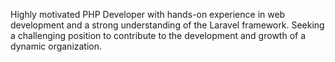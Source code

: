 Highly motivated PHP Developer with hands-on experience in web development and a strong understanding of the Laravel framework. Seeking a challenging position to contribute to the development and growth of a dynamic organization. 

<!---
abrahamodianjo/abrahamodianjo is a ✨ special ✨ repository because its `README.md` (this file) appears on your GitHub profile.
You can click the Preview link to take a look at your changes.
--->
